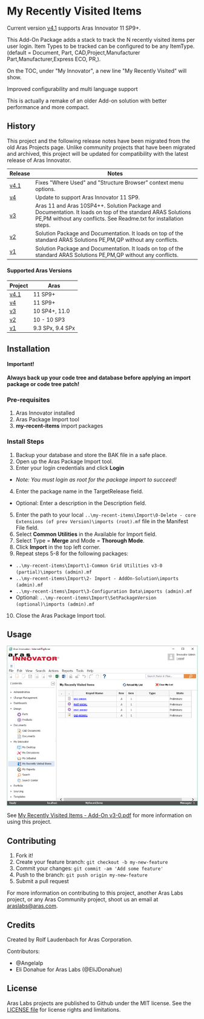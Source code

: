 # My Recently Visited Items

Current version [v4.1](https://github.com/ArasLabs/my-recent-items/releases/tag/v4.1) supports Aras Innovator 11 SP9+.

This Add-On Package adds a stack to track the N recently visited items per user login. Item Types to be tracked can be configured to be any ItemType. (default = Document, Part, CAD,Project,Manufacturer Part,Manufacturer,Express ECO, PR,).

On the TOC, under "My Innovator", a new line "My Recently Visited" will show.

Improved configurability and multi language support

This is actually a remake of an older Add-on solution with better performance and more compact.

## History

This project and the following release notes have been migrated from the old Aras Projects page. Unlike community projects that have been migrated and archived, this project will be updated for compatibility with the latest release of Aras Innovator.

Release | Notes
--------|--------
[v4.1](https://github.com/ArasLabs/my-recent-items/releases/tag/v4.1) | Fixes "Where Used" and "Structure Browser" context menu options.
[v4](https://github.com/ArasLabs/my-recent-items/releases/tag/v4) | Update to support Aras Innovator 11 SP9.
[v3](https://github.com/ArasLabs/my-recent-items/releases/tag/v3) | Aras 11 and Aras 10SP4++. Solution Package and Documentation. It loads on top of the standard ARAS Solutions PE,PM without any conflicts. See Readme.txt for installation steps.
[v2](https://github.com/ArasLabs/my-recent-items/releases/tag/v2) | Solution Package and Documentation. It loads on top of the standard ARAS Solutions PE,PM,QP without any conflicts.
[v1](https://github.com/ArasLabs/my-recent-items/releases/tag/v1) | Solution Package and Documentation. It loads on top of the standard ARAS Solutions PE,PM,QP without any conflicts.

#### Supported Aras Versions

Project | Aras
--------|------
[v4.1](https://github.com/ArasLabs/my-recent-items/releases/tag/v4.1) | 11 SP9+
[v4](https://github.com/ArasLabs/my-recent-items/releases/tag/v4) | 11 SP9+
[v3](https://github.com/ArasLabs/my-recent-items/releases/tag/v3) | 10 SP4+, 11.0
[v2](https://github.com/ArasLabs/my-recent-items/releases/tag/v2) | 10 - 10 SP3
[v1](https://github.com/ArasLabs/my-recent-items/releases/tag/v1) | 9.3 SPx, 9.4 SPx

## Installation

#### Important!
**Always back up your code tree and database before applying an import package or code tree patch!**

### Pre-requisites

1. Aras Innovator installed
2. Aras Package Import tool
3. **my-recent-items** import packages

### Install Steps

1. Backup your database and store the BAK file in a safe place.
2. Open up the Aras Package Import tool.
3. Enter your login credentials and click **Login**
  * _Note: You must login as root for the package import to succeed!_
4. Enter the package name in the TargetRelease field.
  * Optional: Enter a description in the Description field.
5. Enter the path to your local `..\my-recent-items\Import\0-Delete - core Extensions (of prev Version)\imports (root).mf` file in the Manifest File field.
6. Select **Common Utilities** in the Available for Import field.
7. Select Type = **Merge** and Mode = **Thorough Mode**.
8. Click **Import** in the top left corner.
9. Repeat steps 5-8 for the following packages:
  * `..\my-recent-items\Import\1-Common Grid Utilities v3-0 (partial)\imports (admin).mf`
  * `..\my-recent-items\Import\2- Import - AddOn-Solution\imports (admin).mf`
  * `..\my-recent-items\Import\3-Configuration Data\imports (admin).mf`
  * Optional: `..\my-recent-items\Import\SetPackageVersion (optional)\imports (admin).mf`
10. Close the Aras Package Import tool.

## Usage

![Screenshot](Screenshots/screenshot.PNG)

See [My Recently Visited Items  - Add-On v3-0.pdf](./Documentation/My%20Recently%20Visited%20Items%20%20-%20Add-On%20v3-0.pdf) for more information on using this project.

## Contributing

1. Fork it!
2. Create your feature branch: `git checkout -b my-new-feature`
3. Commit your changes: `git commit -am 'Add some feature'`
4. Push to the branch: `git push origin my-new-feature`
5. Submit a pull request

For more information on contributing to this project, another Aras Labs project, or any Aras Community project, shoot us an email at araslabs@aras.com.

## Credits

Created by Rolf Laudenbach for Aras Corporation.

Contributors:
* @AngelaIp
* Eli Donahue for Aras Labs (@EliJDonahue)

## License

Aras Labs projects are published to Github under the MIT license. See the [LICENSE file](./LICENSE.md) for license rights and limitations.
